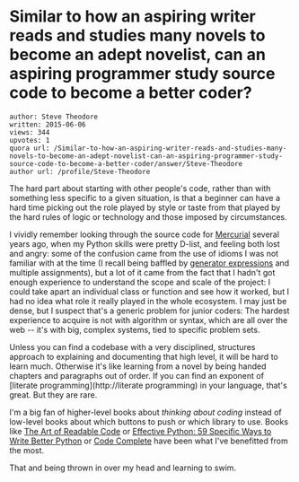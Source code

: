 # Similar to how an aspiring writer reads and studies many novels to become an adept novelist, can an aspiring programmer study source code to become a better coder?

	author: Steve Theodore
	written: 2015-06-06
	views: 344
	upvotes: 1
	quora url: /Similar-to-how-an-aspiring-writer-reads-and-studies-many-novels-to-become-an-adept-novelist-can-an-aspiring-programmer-study-source-code-to-become-a-better-coder/answer/Steve-Theodore
	author url: /profile/Steve-Theodore


The hard part about starting with other people's code, rather than with something less specific to a given situation, is that a beginner can have a hard time picking out the role played by style or taste from that played by the hard rules of logic or technology and those imposed by circumstances. 

 I vividly remember looking through the source code for [Mercurial](https://mercurial.selenic.com/about) several years ago, when my Python skills were pretty D-list, and feeling both lost and angry: some of the confusion came from the use of idioms I was not familiar with at the time (I recall being baffled by [generator expressions](https://wiki.python.org/moin/Generators) and multiple assignments), but a lot of it came from the fact that I hadn't got enough experience to understand the scope and scale of the project: I could take apart an individual class or function and see how it worked, but I had no idea what role it really played in the whole ecosystem. I may just be dense, but I suspect that's a generic problem for junior coders: The hardest experience to acquire is not with algorithm or syntax, which are all over the web -- it's with big, complex systems, tied to specific problem sets. 

Unless you can find a codebase with a very disciplined, structures approach to explaining and documenting that high level, it will be hard to learn much. Otherwise it's like learning from a novel by being handed chapters and paragraphs out of order. If you can find an exponent of [literate programming](http://literate programming) in your language, that's great. But they are rare.

I'm a big fan of higher-level books about _thinking about coding_  instead of low-level books about which buttons to push or which library to use. Books like [The Art of Readable Code](http://www.amazon.com/gp/product/0596802293/ref=as_li_tl?ie=UTF8&camp=1789&creative=390957&creativeASIN=0596802293&linkCode=as2&tag=tecsurgui-20&linkId=RRPTA6VT5NCEIIAV) or [Effective Python: 59 Specific Ways to Write Better Python](http://www.amazon.com/gp/product/0134034287/ref=as_li_tl?ie=UTF8&camp=1789&creative=390957&creativeASIN=0134034287&linkCode=as2&tag=tecsurgui-20&linkId=UBU46VCCNXSOZ55T) or [Code Complete](http://www.amazon.com/gp/product/0735619670/ref=as_li_tl?ie=UTF8&camp=1789&creative=390957&creativeASIN=0735619670&linkCode=as2&tag=tecsurgui-20&linkId=7RZZQFGVL7O5OXDH) have been what I've benefitted from the most.

That and being thrown in over my head and learning to swim.

